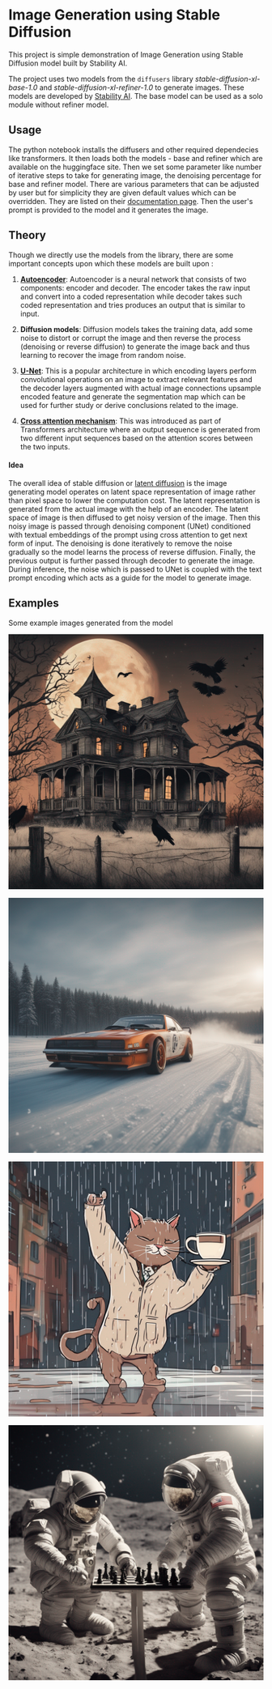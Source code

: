 # Image Generation using Stable Diffusion

This project is simple demonstration of Image Generation using Stable Diffusion model built by Stability AI.

The project uses two models from the `diffusers` library *stable-diffusion-xl-base-1.0* and *stable-diffusion-xl-refiner-1.0* to generate images. These models are developed by [Stability AI](https://stability.ai/). The base model can be used as a solo module without refiner model.

## Usage 

The python notebook installs the diffusers and other required dependecies like transformers. It then loads both the models - base and refiner which are available on the huggingface site. Then we set some parameter like number of iterative steps to take for generating image, the denoising percentage for base and refiner model. There are various parameters that can be adjusted by user but for simplicity they are given default values which can be overridden. They are listed on their [documentation page](https://huggingface.co/docs/diffusers/api/pipelines/stable_diffusion/stable_diffusion_xl). Then the user's prompt is provided to the model and it generates the image.

## Theory

Though we directly use the models from the library, there are some important concepts upon which these models are built upon :

1) **[Autoencoder](https://en.wikipedia.org/wiki/Autoencoder)**: Autoencoder is a neural network that consists of two components: encoder and decoder. The encoder takes the raw input and convert into a coded representation while decoder takes such coded representation and tries produces an output that is similar to input.

2) **Diffusion models**: Diffusion models takes the training data, add some noise to distort or corrupt the image and then reverse the process (denoising or reverse diffusion) to generate the image back and thus learning to recover the image from random noise.

3) **[U-Net](https://arxiv.org/abs/1505.04597)**: This is a popular architecture in which encoding layers perform convolutional operations on an image to extract relevant features and the decoder layers augmented with actual image connections  upsample encoded feature and generate the segmentation map which can be used for further study or derive conclusions related to the image.

4) **[Cross attention mechanism](https://arxiv.org/abs/1706.03762)**: This was introduced as part of Transformers architecture where an output sequence is generated from two different input sequences based on the attention scores between the two inputs.

#### Idea
The overall idea of stable diffusion or [latent diffusion](https://arxiv.org/abs/2112.10752) is the image generating model operates on latent space representation of image rather than pixel space to lower the computation cost.
The latent representation is generated from the actual image with the help of an encoder. The latent space of image is then diffused to get noisy version of the image. Then this noisy image is passed through denoising component (UNet) conditioned with textual embeddings of the prompt using cross attention to get next form of input. The denoising is done iteratively to remove the noise gradually so the model learns the process of reverse diffusion. Finally, the previous output is further passed through decoder to generate the image.
During inference, the noise which is passed to UNet is coupled with the text prompt encoding which acts as a guide for the model to generate image.


## Examples

Some example images generated from the model

![Img1](images/img1.png)

![Img2](images/img2.png)

![Img3](images/img3.png)

![Img4](images/img4.png)